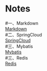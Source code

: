 Notes
========================     
#一、Markdown    
[Markdown](markdown/markdown.md)    
#二、SpringCloud    
[SpringCloud](springcloud/springcloud.md)    
#三、Mybatis    
[Mybatis](mybatis/mybatis.md)    
#三、Redis   
[Redis](redis/redis.md) 
